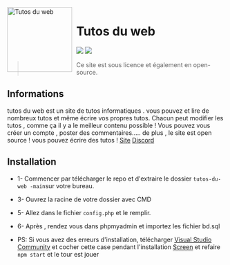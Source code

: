 <img width="150" height="150" align="left" style="float: left; margin: 0 10px 0 0;" alt="Tutos du web" src="http://tutosduweb.000webhostapp.com/img/icone.png">  

# Tutos du web

[![](https://img.shields.io/discord/766318515619102730.svg?logo=discord&colorB=7289DA)](https://discord.gg/axtNafkDrE)
[![](https://img.shields.io/badge/discord.js-v12.0.0--dev-blue.svg?logo=npm)](https://tutos-du-web.com/)


> Ce site est sous licence et également en open-source.

## Informations

tutos du web est un site de tutos informatiques .
vous pouvez et lire de nombreux tutos et même écrire vos propres tutos.
Chacun peut modifier les tutos , comme ça il y a le meilleur contenu possible !
Vous pouvez vous créer un compte , poster des commentaires.....
de plus , le site est open source !
vous pouvez écrire des tutos !
 [Site](https://tutos-du-web.com/)
  [Discord](https://discord.gg/axtNafkDrE)

## Installation
* 1- Commencer par télécharger le repo et d'extraire le dossier `tutos-du-web -main`sur votre bureau.
* 3- Ouvrez la racine de votre dossier avec CMD
* 5- Allez dans le fichier `config.php` et le remplir.
* 6- Après , rendez vous dans phpmyadmin et importez les fichier bd.sql

* PS: Si vous avez des erreurs d'installation, télécharger [Visual Studio Community](https://visualstudio.microsoft.com/fr/vs/community/) et cocher cette case pendant l'installation [Screen](https://i.imgur.com/KTqnSxo.png) et refaire `npm start` et le tour est jouer



